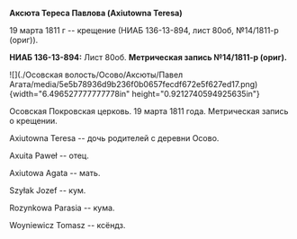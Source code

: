 **Аксюта Тереса Павлова (Axiutowna Teresa)**

19 марта 1811 г -- крещение (НИАБ 136-13-894, лист 80об, №14/1811-р
(ориг)).

**НИАБ 136-13-894:** Лист 80об. **Метрическая запись №14/1811-р
(ориг).**

![](./Осовская волость/Осово/Аксюты/Павел Агата/media/5e5b78936d9b236f0b0657fecdf672e5f627ed17.png){width="6.496527777777778in"
height="0.9212740594925635in"}

Осовская Покровская церковь. 19 марта 1811 года. Метрическая запись о
крещении.

Axiutowna Teresa -- дочь родителей с деревни Осовo.

Axuita Paweł -- отец.

Axiutowa Agata -- мать.

Szyłak Jozef -- кум.

Rozynkowa Parasia -- кума.

Woyniewicz Tomasz -- ксёндз.
